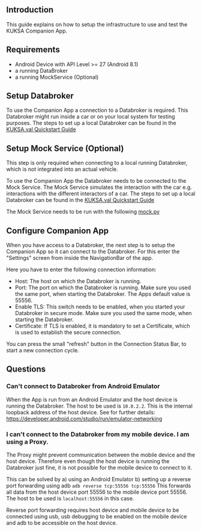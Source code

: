 ## Introduction

This guide explains on how to setup the infrastructure to use and test the KUKSA Companion App.

## Requirements

- Android Device with API Level >= 27 (Android 8.1)
- a running DataBroker
- a running MockService (Optional)

## Setup Databroker

To use the Companion App a connection to a Databroker is required. This Databroker might run inside
a car or on your local system for testing purposes. The steps to set up a local Databroker can be
found in
the [KUKSA.val Quickstart Guide](https://github.com/eclipse/kuksa.val/blob/master/doc/quickstart.md)

## Setup Mock Service (Optional)

This step is only required when connecting to a local running Databroker, which is not integrated
into an actual vehicle.

To use the Companion App the Databroker needs to be connected to the Mock Service.
The Mock Service simulates the interaction with the car e.g. interactions with the different
interactors of a car. The steps to set up a local Databroker can be found in the
[KUKSA.val Quickstart Guide](https://github.com/eclipse/kuksa.val/blob/master/doc/quickstart.md)

The Mock Service needs to be run with the
following [mock.py](https://github.com/eclipse-kuksa/kuksa-android-companion/blob/main/mock/mock.py)

## Configure Companion App

When you have access to a Databroker, the next step is to setup the Companion App so it can connect
to the Databroker.
For this enter the "Settings" screen from inside the NavigationBar of the app.

Here you have to enter the following connection information:

- Host: The host on which the Databroker is running.
- Port: The port on which the Databroker is running.
  Make sure you used the same port, when starting the Databroker. The Apps default value is 55556.
- Enable TLS: This switch needs to be enabled, when you started your Databroker in secure mode.
  Make sure you used the same mode, when starting the Databroker.
- Certificate: If TLS is enabled, it is mandatory to set a Certificate, which is used to establish
  the secure connection.

You can press the small "refresh" button in the Connection Status Bar, to start a new connection
cycle.

## Questions

### Can't connect to Databroker from Android Emulator

When the App is run from an Android Emulator and the host device is running the Databroker. The host
to be used is `10.0.2.2`. This is the internal loopback address of the host device. See for further
details: https://developer.android.com/studio/run/emulator-networking

### I can't connect to the Databroker from my mobile device. I am using a Proxy.

The Proxy might prevent communication between the mobile device and the host device. Therefore even
though the host device is running the Databroker just fine, it is not possible for the mobile device
to connect to it.

This can be solved by
a) using an Android Emulator
b) setting up a reverse port forwarding using adb
`adb reverse tcp:55556 tcp:55556`
This forwards all data from the host device port 55556 to the mobile device port 55556.
The host to be used is `localhost:55556` in this case.

Reverse port forwarding requires host device and mobile device to be connected using usb,
usb debugging to be enabled on the mobile device and adb to be accessible on the host device.
